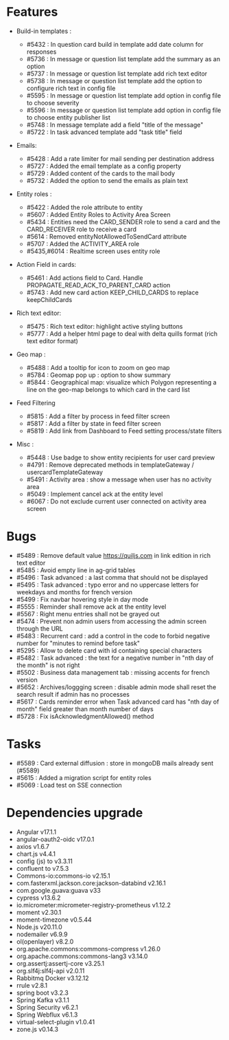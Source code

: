 
# Features

- Build-in templates :
  - #5432 : In question card build in template add date column for responses
  - #5736 : In message or question list template add the summary as an option
  - #5737 : In message or question list template add rich text editor
  - #5738 : In message or question list template add the option to configure rich text in config file
  - #5595 : In message or question list template add option in config file to choose severity
  - #5596 : In message or question list template add option in config file to choose entity publisher list
  - #5748 : In message template add a field "title of the message"
  - #5722 : In task advanced template add "task title" field
    
- Emails:
  - #5428 : Add a rate limiter for mail sending per destination address
  - #5727 : Added the email template as a config property
  - #5729 : Added content of the cards to the mail body
  - #5732 : Added the option to send the emails as plain text
    
- Entity roles :
  - #5422 : Added the role attribute to entity
  - #5607 : Added Entity Roles to Activity Area Screen
  - #5434 : Entities need the CARD_SENDER role to send a card and the CARD_RECEIVER role to receive a card
  - #5614 : Removed entityNotAllowedToSendCard attribute
  - #5707 : Added the ACTIVITY_AREA role
  - #5435,#6014 : Realtime screen uses entity role
    
- Action Field in cards:
  - #5461 : Add actions field to Card. Handle PROPAGATE_READ_ACK_TO_PARENT_CARD action
  - #5743 : Add new card action KEEP_CHILD_CARDS to replace keepChildCards
    
- Rich text editor: 
  - #5475 : Rich text editor: highlight active styling buttons
  - #5777 : Add a helper html page to deal with delta quills format (rich text editor format)
    
- Geo map :
  - #5488 : Add a tooltip for icon to zoom on geo map
  - #5784 : Geomap pop up : option to show summary
  - #5844 : Geographical map: visualize which Polygon representing a line on the geo-map belongs to which card in the card list
    
- Feed Filtering
  - #5815 : Add a filter by process in feed filter screen
  - #5817 : Add a filter by state in feed filter screen
  - #5819 : Add link from Dashboard to Feed setting process/state filters

- Misc :
  - #5448 : Use badge to show entity recipients for user card preview
  - #4791 : Remove deprecated methods in templateGateway / usercardTemplateGateway
  - #5491 : Activity area : show a message when user has no activity area
  - #5049 : Implement cancel ack at the entity level
  - #6067 : Do not exclude current user connected on activity area screen 
  
# Bugs

- #5489 : Remove default value https://quiljs.com in link edition in rich text editor
- #5485 : Avoid empty line in ag-grid tables
- #5496 : Task advanced : a last comma that should not be displayed
- #5495 : Task advanced : typo error and no uppercase letters for weekdays and months for french version
- #5499 : Fix navbar hovering style in day mode
- #5555 : Reminder shall remove ack at the entity level
- #5567 : Right menu entries shall not be grayed out
- #5474 : Prevent non admin users from accessing the admin screen through the URL
- #5483 : Recurrent card : add a control in the code to forbid negative number for "minutes to remind before task"
- #5295 : Allow to delete card with id containing special characters
- #5482 : Task advanced : the text for a negative number in "nth day of the month" is not right
- #5502 : Business data management tab : missing accents for french version
- #5652 : Archives/loggging screen : disable admin mode shall reset the search result if admin has no processes
- #5617 : Cards reminder error when Task advanced card has "nth day of month" field greater than month number of days
- #5728 : Fix isAcknowledgmentAllowed() method

# Tasks

- #5589 : Card external diffusion : store in mongoDB mails already sent (#5589)
- #5615 : Added a migration script for entity roles
- #5069 : Load test on SSE connection

# Dependencies upgrade

- Angular v17.1.1
- angular-oauth2-oidc v17.0.1
- axios v1.6.7
- chart.js v4.4.1
- config (js) to v3.3.11  
- confluent to v7.5.3
- Commons-io:commons-io v2.15.1
- com.fasterxml.jackson.core:jackson-databind v2.16.1
- com.google.guava:guava v33
- cypress v13.6.2
- io.micrometer:micrometer-registry-prometheus v1.12.2
- moment v2.30.1
- moment-timezone v0.5.44
- Node.js v20.11.0
- nodemailer v6.9.9
- ol(openlayer) v8.2.0
- org.apache.commons:commons-compress v1.26.0
- org.apache.commons:commons-lang3 v3.14.0
- org.assertj:assertj-core v3.25.1
- org.slf4j:slf4j-api v2.0.11
- Rabbitmq Docker v3.12.12
- rrule v2.8.1
- spring boot v3.2.3
- Spring Kafka v3.1.1
- Spring Security v6.2.1
- Spring Webflux v6.1.3
- virtual-select-plugin v1.0.41
- zone.js v0.14.3

